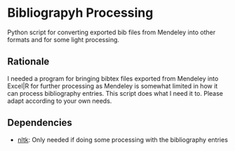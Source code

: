 # Bibliograpyh Processing
Python script for converting exported bib files from Mendeley into other formats and for some light processing.

## Rationale
I needed a program for bringing bibtex files exported from Mendeley into Excel|R for further processing as Mendeley is somewhat limited in how it can process bibliography entries.
This script does what I need it to.
Please adapt according to your own needs.

## Dependencies
- [nltk](http://www.nltk.org/py-modindex.html): Only needed if doing some processing with the bibliography entries

